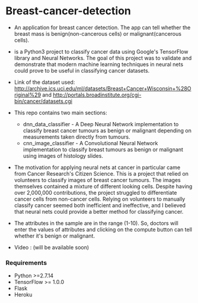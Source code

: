 # Breast-cancer-detection

* An application for breast cancer detection. The app can tell whether the breast mass is benign(non-cancerous cells) or malignant(cancerous cells).
* is a Python3 project to classify cancer data using Google's TensorFlow library and Neural Networks. The goal of this project was to validate and demonstrate that modern machine learning techniques in neural nets could prove to be useful in classifying cancer datasets.
* Link of the dataset used: http://archive.ics.uci.edu/ml/datasets/Breast+Cancer+Wisconsin+%28Original%29 and http://portals.broadinstitute.org/cgi-bin/cancer/datasets.cgi
* This repo contains two main sections:

  -  dnn_data_classifier - A Deep Neural Network implementation to classify breast cancer tumours as benign or malignant depending on measurements taken directly from tumours.
  -  cnn_image_classifier - A Convolutional Neural Network implementation to classify breast tumours as benign or malignant using images of histology slides.
* The motivation for applying neural nets at cancer in particular came from Cancer Research's Citizen Science. This is a project that relied on volunteers to classify images of breast cancer tumours. The images themselves contained a mixture of different looking cells. Despite having over 2,000,000 contributions, the project struggled to differentiate cancer cells from non-cancer cells. Relying on volunteers to manually classify cancer seemed both inefficient and ineffective, and I believed that neural nets could provide a better method for classifying cancer.

* The attributes in the sample are in the range (1-10). So, doctors will enter the values of attributes and clicking on the compute button can tell whether it's benign or malignant.
* Video : (will be available soon)  

### Requirements ###

* Python >=2.7.14
* TensorFlow >= 1.0.0
* Flask
* Heroku
